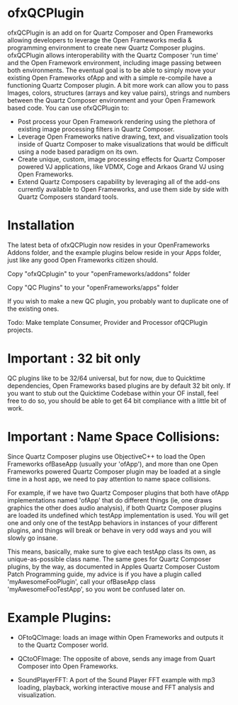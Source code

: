 ofxQCPlugin
===========

ofxQCPlugin is an add on for Quartz Composer and Open Frameworks allowing developers to leverage the Open Frameworks media &amp; programming environment to create new Quartz Composer plugins. ofxQCPlugin allows interoperability with the Quartz Composer 'run time' and the Open Framework environment, including image passing between both environments.  The eventual goal is to be able to simply move your existing Open Frameworks ofApp and with a simple re-compile have a functioning Quartz Composer plugin. A bit more work can allow you to pass Images, colors, structures (arrays and key value pairs), strings and numbers between the Quartz Composer environment and your Open Framework based code.  You can use ofxQCPlugin to:  

* Post process your Open Framework rendering using the plethora of existing image processing filters in Quartz Composer.  
* Leverage Open Frameworks native drawing, text, and visualization tools inside of Quartz Composer to make visualizations that would be difficult using a node based paradigm on its own.  
* Create unique, custom, image processing effects for Quartz Composer powered VJ applications, like VDMX, Coge and Arkaos Grand VJ using Open Frameworks. 
* Extend Quartz Composers capability by leveraging all of the add-ons currently available to Open Frameworks, and use them side by side with Quartz Composers standard tools.



Installation
===========

The latest beta of ofxQCPlugin now resides in your OpenFrameworks Addons folder, and the example plugins below reside in your Apps folder, just like any good Open Frameworks citizen should.

Copy "ofxQCplugin" to your "openFrameworks/addons" folder

Copy "QC Plugins" to your "openFrameworks/apps" folder

If you wish to make a new QC plugin, you probably want to duplicate one of the existing ones. 

Todo: Make template Consumer, Provider and Processor ofQCPlugin projects.


Important : 32 bit only
===========

QC plugins like to be 32/64 universal, but for now, due to Quicktime dependencies, Open Frameworks based plugins are by default 32 bit only. If you want to stub out the Quicktime Codebase within your OF install, feel free to do so, you should be able to get 64 bit compliance with a little bit of work.


Important : Name Space Collisions:
===========

Since Quartz Composer plugins use ObjectiveC++ to load the Open Frameworks ofBaseApp (usually your 'ofApp'), and more than one Open Frameworks powered Quartz Composer plugin may be loaded at a single time in a host app, we need to pay attention to name space collisions.

For example, if we have two Quartz Composer plugins that both have ofApp implementations named 'ofApp' that do different things (ie, one draws graphics the other does audio analysis), if both Quartz Composer plugins are loaded its undefined which testApp implementation is used. You will get one and only one of the testApp behaviors in instances of your different plugins, and things will break or behave in very odd ways and you will slowly go insane.

This means, basically, make sure to give each testApp class its own, as unique-as-possible class name. The same goes for Quartz Composer plugins, by the way, as documented in Apples Quartz Composer Custom Patch Programming guide, my advice is if you have a plugin called 'myAwesomeFooPlugin', call your ofBaseApp class 'myAwesomeFooTestApp', so you wont be confused later on.

Example Plugins:  
===========

* OFtoQCImage: loads an image within Open Frameworks and outputs it to the Quartz Composer world. 
	
* QCtoOFImage: The opposite of above, sends any image from Quart Composer into Open Frameworks.
	
* SoundPlayerFFT: A port of the Sound Player FFT example with mp3 loading, playback, working interactive mouse and FFT analysis and visualization.
